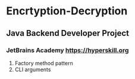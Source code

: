#  Encrtyption-Decryption
## Java Backend Developer Project
### JetBrains Academy https://hyperskill.org

1. Factory method pattern
2. CLI arguments